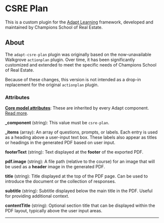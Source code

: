 # CSRE Plan

This is a custom plugin for the [Adapt Learning](https://www.adaptlearning.org/) framework, developed and maintained by Champions School of Real Estate.

## About

The `adapt-csre-plan` plugin was originally based on the now-unavailable Walkgrove `actionplan` plugin. Over time, it has been significantly customized and extended to meet the specific needs of Champions School of Real Estate.

Because of these changes, this version is not intended as a drop-in replacement for the original `actionplan` plugin.

### Attributes

[**Core model attributes**](https://github.com/adaptlearning/adapt_framework/wiki/Core-model-attributes): These are inherited by every Adapt component. [Read more](https://github.com/adaptlearning/adapt_framework/wiki/Core-model-attributes).

**_component** (string): This value must be `csre-plan`.

**_items** (array): An array of questions, prompts, or labels. Each entry is used as a heading above a user-input text box. These labels also appear as titles or headings in the generated PDF based on user input.

**footerText** (string): Text displayed at the **footer** of the exported PDF. 

**pdf.image** (string): A file path (relative to the course) for an image that will be used as a **header** image in the generated PDF.

**title** (string): Title displayed at the top of the PDF page. Can be used to introduce the document or the collection of responses.

**subtitle** (string): Subtitle displayed below the main title in the PDF. Useful for providing additional context.

**contentTitle** (string): Optional section title that can be displayed within the PDF layout, typically above the user input areas.

---
